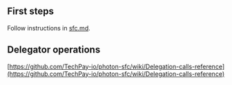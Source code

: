 ## First steps

Follow instructions in [sfc.md](sfc.md).

## Delegator operations

[https://github.com/TechPay-io/photon-sfc/wiki/Delegation-calls-reference](https://github.com/TechPay-io/photon-sfc/wiki/Delegation-calls-reference)
